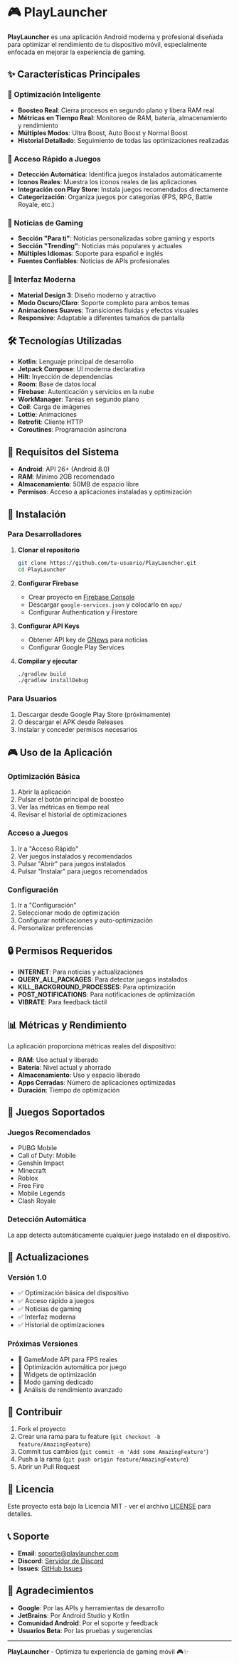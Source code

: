 # 🎮 PlayLauncher

**PlayLauncher** es una aplicación Android moderna y profesional diseñada para optimizar el rendimiento de tu dispositivo móvil, especialmente enfocada en mejorar la experiencia de gaming.

## ✨ Características Principales

### 🚀 Optimización Inteligente
- **Boosteo Real**: Cierra procesos en segundo plano y libera RAM real
- **Métricas en Tiempo Real**: Monitoreo de RAM, batería, almacenamiento y rendimiento
- **Múltiples Modos**: Ultra Boost, Auto Boost y Normal Boost
- **Historial Detallado**: Seguimiento de todas las optimizaciones realizadas

### 🎯 Acceso Rápido a Juegos
- **Detección Automática**: Identifica juegos instalados automáticamente
- **Iconos Reales**: Muestra los iconos reales de las aplicaciones
- **Integración con Play Store**: Instala juegos recomendados directamente
- **Categorización**: Organiza juegos por categorías (FPS, RPG, Battle Royale, etc.)

### 📰 Noticias de Gaming
- **Sección "Para ti"**: Noticias personalizadas sobre gaming y esports
- **Sección "Trending"**: Noticias más populares y actuales
- **Múltiples Idiomas**: Soporte para español e inglés
- **Fuentes Confiables**: Noticias de APIs profesionales

### 🎨 Interfaz Moderna
- **Material Design 3**: Diseño moderno y atractivo
- **Modo Oscuro/Claro**: Soporte completo para ambos temas
- **Animaciones Suaves**: Transiciones fluidas y efectos visuales
- **Responsive**: Adaptable a diferentes tamaños de pantalla

## 🛠️ Tecnologías Utilizadas

- **Kotlin**: Lenguaje principal de desarrollo
- **Jetpack Compose**: UI moderna declarativa
- **Hilt**: Inyección de dependencias
- **Room**: Base de datos local
- **Firebase**: Autenticación y servicios en la nube
- **WorkManager**: Tareas en segundo plano
- **Coil**: Carga de imágenes
- **Lottie**: Animaciones
- **Retrofit**: Cliente HTTP
- **Coroutines**: Programación asíncrona

## 📱 Requisitos del Sistema

- **Android**: API 26+ (Android 8.0)
- **RAM**: Mínimo 2GB recomendado
- **Almacenamiento**: 50MB de espacio libre
- **Permisos**: Acceso a aplicaciones instaladas y optimización

## 🔧 Instalación

### Para Desarrolladores

1. **Clonar el repositorio**
   ```bash
   git clone https://github.com/tu-usuario/PlayLauncher.git
   cd PlayLauncher
   ```

2. **Configurar Firebase**
   - Crear proyecto en [Firebase Console](https://console.firebase.google.com/)
   - Descargar `google-services.json` y colocarlo en `app/`
   - Configurar Authentication y Firestore

3. **Configurar API Keys**
   - Obtener API key de [GNews](https://gnews.io/) para noticias
   - Configurar Google Play Services

4. **Compilar y ejecutar**
   ```bash
   ./gradlew build
   ./gradlew installDebug
   ```

### Para Usuarios

1. Descargar desde Google Play Store (próximamente)
2. O descargar el APK desde Releases
3. Instalar y conceder permisos necesarios

## 🎮 Uso de la Aplicación

### Optimización Básica
1. Abrir la aplicación
2. Pulsar el botón principal de boosteo
3. Ver las métricas en tiempo real
4. Revisar el historial de optimizaciones

### Acceso a Juegos
1. Ir a "Acceso Rápido"
2. Ver juegos instalados y recomendados
3. Pulsar "Abrir" para juegos instalados
4. Pulsar "Instalar" para juegos recomendados

### Configuración
1. Ir a "Configuración"
2. Seleccionar modo de optimización
3. Configurar notificaciones y auto-optimización
4. Personalizar preferencias

## 🔒 Permisos Requeridos

- **INTERNET**: Para noticias y actualizaciones
- **QUERY_ALL_PACKAGES**: Para detectar juegos instalados
- **KILL_BACKGROUND_PROCESSES**: Para optimización
- **POST_NOTIFICATIONS**: Para notificaciones de optimización
- **VIBRATE**: Para feedback táctil

## 📊 Métricas y Rendimiento

La aplicación proporciona métricas reales del dispositivo:
- **RAM**: Uso actual y liberado
- **Batería**: Nivel actual y ahorrado
- **Almacenamiento**: Uso y espacio liberado
- **Apps Cerradas**: Número de aplicaciones optimizadas
- **Duración**: Tiempo de optimización

## 🎯 Juegos Soportados

### Juegos Recomendados
- PUBG Mobile
- Call of Duty: Mobile
- Genshin Impact
- Minecraft
- Roblox
- Free Fire
- Mobile Legends
- Clash Royale

### Detección Automática
La app detecta automáticamente cualquier juego instalado en el dispositivo.

## 🔄 Actualizaciones

### Versión 1.0
- ✅ Optimización básica del dispositivo
- ✅ Acceso rápido a juegos
- ✅ Noticias de gaming
- ✅ Interfaz moderna
- ✅ Historial de optimizaciones

### Próximas Versiones
- 🔄 GameMode API para FPS reales
- 🔄 Optimización automática por juego
- 🔄 Widgets de optimización
- 🔄 Modo gaming dedicado
- 🔄 Análisis de rendimiento avanzado

## 🤝 Contribuir

1. Fork el proyecto
2. Crear una rama para tu feature (`git checkout -b feature/AmazingFeature`)
3. Commit tus cambios (`git commit -m 'Add some AmazingFeature'`)
4. Push a la rama (`git push origin feature/AmazingFeature`)
5. Abrir un Pull Request

## 📄 Licencia

Este proyecto está bajo la Licencia MIT - ver el archivo [LICENSE](LICENSE) para detalles.

## 📞 Soporte

- **Email**: soporte@playlauncher.com
- **Discord**: [Servidor de Discord](https://discord.gg/playlauncher)
- **Issues**: [GitHub Issues](https://github.com/tu-usuario/PlayLauncher/issues)

## 🙏 Agradecimientos

- **Google**: Por las APIs y herramientas de desarrollo
- **JetBrains**: Por Android Studio y Kotlin
- **Comunidad Android**: Por el soporte y feedback
- **Usuarios Beta**: Por las pruebas y sugerencias

---

**PlayLauncher** - Optimiza tu experiencia de gaming móvil 🎮✨ 